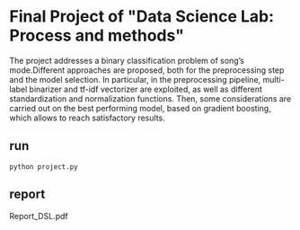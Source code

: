 # Final Project of "Data Science Lab: Process and methods"
The project addresses a binary classification problem of song’s mode.Different approaches are proposed, both for the preprocessing step and the model selection. In particular, in the preprocessing pipeline, multi-label binarizer and tf-idf vectorizer are exploited, as well as different standardization and normalization functions. Then, some considerations are carried out on the best performing model, based on gradient boosting, which allows to reach satisfactory results.

## run
`python project.py`

## report
Report_DSL.pdf
